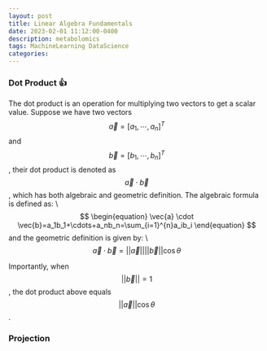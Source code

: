 ```yaml
---
layout: post
title: Linear Algebra Fundamentals
date: 2023-02-01 11:12:00-0400
description: metabolomics
tags: MachineLearning DataScience
categories: 
---
```


### Dot Product 👍
The dot product is an operation for multiplying two vectors to get a scalar value. Suppose we have two vectors $$\vec{a}=[a_1,\cdots,a_n]^T$$ and $$\vec{b}=[b_1,\cdots,b_n]^T$$, their dot product is denoted as $$\vec{a}\cdot\vec{b}$$, which has both algebraic and geometric definition. The algebraic formula is defined as:
\\
$$
\begin{equation}
\vec{a} \cdot \vec{b}=a_1b_1+\cdots+a_nb_n=\sum_{i=1}^{n}a_ib_i
\end{equation}
$$
and the geometric definition is given by:
\\
$$
\begin{equation}
\vec{a} \cdot \vec{b}=||\vec{a}||||\vec{b}||\cos\theta
\end{equation}
$$

Importantly, when $$||\vec{b}||=1$$, the dot product above equals $$||\vec{a}||\cos\theta$$.



### Projection

